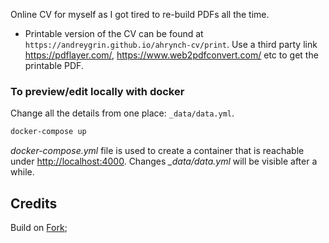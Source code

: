 Online CV for myself as I got tired to re-build PDFs all the time.

* Printable version of the CV can be found at `https://andreygrin.github.io/ahrynch-cv/print`. Use a third party link https://pdflayer.com/, https://www.web2pdfconvert.com/ etc to get the printable PDF.

### To preview/edit locally with docker
Change all the details from one place: `_data/data.yml`.

```sh
docker-compose up
```

*docker-compose.yml* file is used to create a container that is reachable under <http://localhost:4000>.
Changes *_data/data.yml* will be visible after a while.

## Credits

Build on [Fork](https://github.com/sharu725/online-cv);
